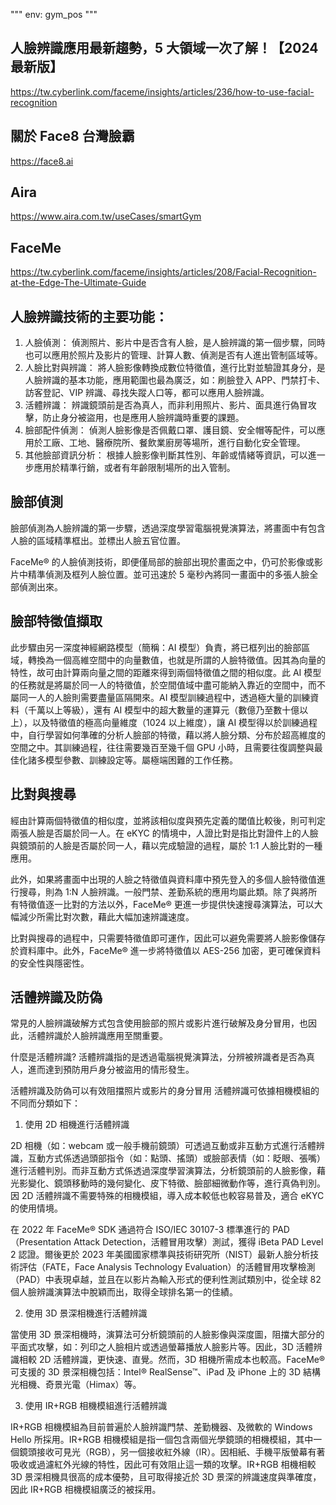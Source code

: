 """
env: gym_pos
"""

## 人臉辨識應用最新趨勢，5 大領域一次了解！【2024 最新版】

https://tw.cyberlink.com/faceme/insights/articles/236/how-to-use-facial-recognition

## 關於 Face8 台灣臉霸

https://face8.ai

## Aira

https://www.aira.com.tw/useCases/smartGym

## FaceMe

https://tw.cyberlink.com/faceme/insights/articles/208/Facial-Recognition-at-the-Edge-The-Ultimate-Guide

## 人臉辨識技術的主要功能：

1. 人臉偵測：
   偵測照片、影片中是否含有人臉，是人臉辨識的第一個步驟，同時也可以應用於照片及影片的管理、計算人數、偵測是否有人進出管制區域等。
2. 人臉比對與辨識：
   將人臉影像轉換成數位特徵值，進行比對並驗證其身分，是人臉辨識的基本功能，應用範圍也最為廣泛，如：刷臉登入 APP、門禁打卡、訪客登記、VIP 辨識、尋找失蹤人口等，都可以應用人臉辨識。
3. 活體辨識：
   辨識鏡頭前是否為真人，而非利用照片、影片、面具進行偽冒攻擊，防止身分被盜用，也是應用人臉辨識時重要的課題。
4. 臉部配件偵測：
   偵測人臉影像是否佩戴口罩、護目鏡、安全帽等配件，可以應用於工廠、工地、醫療院所、餐飲業廚房等場所，進行自動化安全管理。
5. 其他臉部資訊分析：
   根據人臉影像判斷其性別、年齡或情緒等資訊，可以進一步應用於精準行銷，或者有年齡限制場所的出入管制。

## 臉部偵測

臉部偵測為人臉辨識的第一步驟，透過深度學習電腦視覺演算法，將畫面中有包含人臉的區域精準框出。並標出人臉五官位置。

FaceMe® 的人臉偵測技術，即便僅局部的臉部出現於畫面之中，仍可於影像或影片中精準偵測及框列人臉位置。並可迅速於 5 毫秒內將同一畫面中的多張人臉全部偵測出來。

## 臉部特徵值擷取

此步驟由另一深度神經網路模型（簡稱：AI 模型）負責，將已框列出的臉部區域，轉換為一個高維空間中的向量數值，也就是所謂的人臉特徵值。因其為向量的特性，故可由計算兩向量之間的距離來得到兩個特徵值之間的相似度。此 AI 模型的任務就是將屬於同一人的特徵值，於空間值域中盡可能納入靠近的空間中，而不屬同一人的人臉則需要盡量區隔開來。AI 模型訓練過程中，透過極大量的訓練資料（千萬以上等級），還有 AI 模型中的超大數量的運算元（數億乃至數十億以上），以及特徵值的極高向量維度（1024 以上維度），讓 AI 模型得以於訓練過程中，自行學習如何準確的分析人臉部的特徵，藉以將人臉分類、分布於超高維度的空間之中。其訓練過程，往往需要幾百至幾千個 GPU 小時，且需要往復調整與最佳化諸多模型參數、訓練設定等。屬極端困難的工作任務。

## 比對與搜尋

經由計算兩個特徵值的相似度，並將該相似度與預先定義的閾值比較後，則可判定兩張人臉是否屬於同一人。在 eKYC 的情境中，人證比對是指比對證件上的人臉與鏡頭前的人臉是否屬於同一人，藉以完成驗證的過程，屬於 1:1 人臉比對的一種應用。

此外，如果將畫面中出現的人臉之特徵值與資料庫中預先登入的多個人臉特徵值進行搜尋，則為 1:N 人臉辨識。一般門禁、差勤系統的應用均屬此類。除了與將所有特徵值逐一比對的方法以外，FaceMe® 更進一步提供快速搜尋演算法，可以大幅減少所需比對次數，藉此大幅加速辨識速度。

比對與搜尋的過程中，只需要特徵值即可運作，因此可以避免需要將人臉影像儲存於資料庫中。此外，FaceMe® 進一步將特徵值以 AES-256 加密，更可確保資料的安全性與隱密性。

## 活體辨識及防偽

常見的人臉辨識破解方式包含使用臉部的照片或影片進行破解及身分冒用，也因此，活體辨識於人臉辨識應用至關重要。

什麼是活體辨識? 活體辨識指的是透過電腦視覺演算法，分辨被辨識者是否為真人，進而達到預防用戶身分被盜用的情形發生。

活體辨識及防偽可以有效阻擋照片或影片的身分冒用
活體辨識可依據相機模組的不同而分類如下：

1. 使用 2D 相機進行活體辨識

2D 相機（如：webcam 或一般手機前鏡頭）可透過互動或非互動方式進行活體辨識，互動方式係透過頭部指令（如：點頭、搖頭）或臉部表情（如：眨眼、張嘴）進行活體判別。而非互動方式係透過深度學習演算法，分析鏡頭前的人臉影像，藉光影變化、鏡頭移動時的幾何變化、皮下特徵、臉部細微動作等，進行真偽判別。因 2D 活體辨識不需要特殊的相機模組，導入成本較低也較容易普及，適合 eKYC 的使用情境。

在 2022 年 FaceMe® SDK 通過符合 ISO/IEC 30107-3 標準進行的 PAD（Presentation Attack Detection，活體冒用攻擊）測試，獲得 iBeta PAD Level 2 認證。爾後更於 2023 年美國國家標準與技術研究所（NIST）最新人臉分析技術評估（FATE，Face Analysis Technology Evaluation）的活體冒用攻擊檢測（PAD）中表現卓越，並且在以影片為輸入形式的便利性測試類別中，從全球 82 個人臉辨識演算法中脫穎而出，取得全球排名第一的佳績。

2. 使用 3D 景深相機進行活體辨識

當使用 3D 景深相機時，演算法可分析鏡頭前的人臉影像與深度圖，阻擋大部分的平面式攻擊，如：列印之人臉相片或透過螢幕播放人臉影片等。因此，3D 活體辨識相較 2D 活體辨識，更快速、直覺。然而，3D 相機所需成本也較高。FaceMe® 可支援的 3D 景深相機包括：Intel® RealSense™、iPad 及 iPhone 上的 3D 結構光相機、奇景光電（Himax）等。

3. 使用 IR+RGB 相機模組進行活體辨識

IR+RGB 相機模組為目前普遍於人臉辨識門禁、差勤機器、及微軟的 Windows Hello 所採用。IR+RGB 相機模組是指一個包含兩個光學鏡頭的相機模組，其中一個鏡頭接收可見光（RGB），另一個接收紅外線（IR）。因相紙、手機平版螢幕有著吸收或過濾紅外光線的特性，因此可有效阻止這一類的攻擊。IR+RGB 相機相較 3D 景深相機具很高的成本優勢，且可取得接近於 3D 景深的辨識速度與準確度，因此 IR+RGB 相機模組廣泛的被採用。
